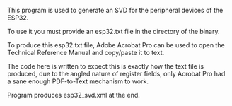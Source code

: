 This program is used to generate an SVD for the peripheral devices of the ESP32. 

To use it you must provide an esp32.txt file in the directory of the binary.

To produce this esp32.txt file, Adobe Acrobat Pro can be used to open the Technical Reference Manual and copy/paste it to text. 

The code here is written to expect this is exactly how the text file is produced, due to the angled nature of register fields, only Acrobat Pro had a sane enough PDF-to-Text mechanism to work.

Program produces esp32_svd.xml at the end.
